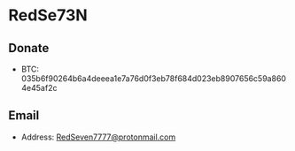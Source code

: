 # RedSe73N
## Donate
- BTC: 035b6f90264b6a4deeea1e7a76d0f3eb78f684d023eb8907656c59a8604e45af2c
## Email
- Address: RedSeven7777@protonmail.com
